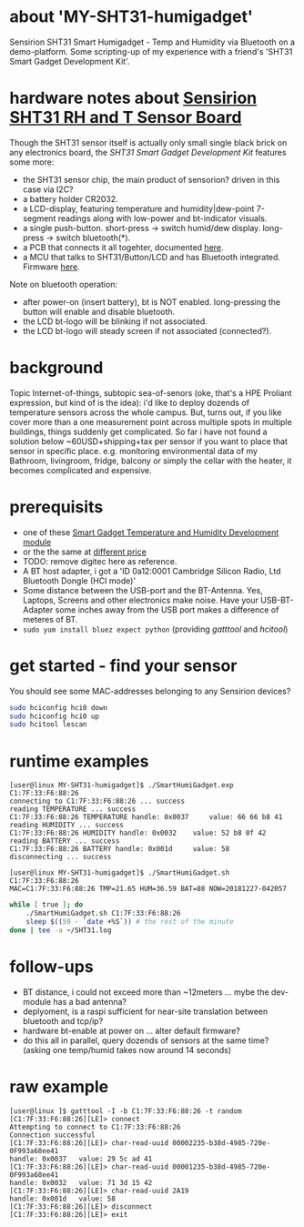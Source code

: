 # about 'MY-SHT31-humigadget'
Sensirion SHT31 Smart Humigadget - Temp and Humidity via Bluetooth on a demo-platform. Some scripting-up of my experience with a friend's 'SHT31 Smart Gadget Development Kit'.

# hardware notes about [Sensirion SHT31 RH and T Sensor Board](https://www.sensirion.com/en/environmental-sensors/humidity-sensors/development-kit/)
Though the SHT31 sensor itself is actually only small single black brick on any electronics board, the _SHT31 Smart Gadget Development Kit_ features some more:
- the SHT31 sensor chip, the main product of sensorion? driven in this case via I2C?
- a battery holder CR2032.
- a LCD-display, featuring temperature and humidity|dew-point 7-segment readings along with low-power and bt-indicator visuals.
- a single push-button. short-press -> switch humid/dew display. long-press -> switch bluetooth(*).
- a PCB that connects it all togehter, documented [here](https://github.com/Sensirion/SmartGadget-Hardware).
- a MCU that talks to SHT31/Button/LCD and has Bluetooth integrated. Firmware [here](https://github.com/Sensirion/SmartGadget-Firmware).

Note on bluetooth operation: 
- after power-on (insert battery), bt is NOT enabled. long-pressing the button will enable and disable bluetooth. 
- the LCD bt-logo will be blinking if not associated.
- the LCD bt-logo will steady screen if not associated (connected?).

# background
Topic Internet-of-things, subtopic sea-of-senors (oke, that's a HPE Proliant expression, but kind of is the idea): i'd like to deploy dozends of temperature sensors across the whole campus. But, turns out, if you like cover more than a one measurement point across multiple spots in multiple buildings, things suddenly get complicated.
So far i have not found a solution below ~60USD+shipping+tax per sensor if you want to place that sensor in specific place. e.g. monitoring environmental data of my Bathroom, livingroom, fridge, balcony or simply the cellar with the heater, it becomes complicated and expensive.

# prerequisits
- one of these [Smart Gadget Temperature and Humidity Development module](https://www.digitec.ch/de/s1/product/sensirion-sht31-temp-humidity-development-module-entwicklungsboard-kit-9717948)
- or the the same at [different price](https://www.digitec.ch/de/s1/product/sensirion-sht31-smart-gadget-sensor-elektronikmodul-6840205)
- TODO: remove digitec here as reference.
- A BT host adapter, i got a 'ID 0a12:0001 Cambridge Silicon Radio, Ltd Bluetooth Dongle (HCI mode)'
- Some distance between the USB-port and the BT-Antenna. Yes, Laptops, Screens and other electronics make noise. Have your USB-BT-Adapter some inches away from the USB port makes a difference of meteres of BT.
- ```sudo yum install bluez expect python``` (providing _gatttool_ and _hcitool_)

# get started - find your sensor
You should see some MAC-addresses belonging to any Sensirion devices?
```bash
sudo hciconfig hci0 down
sudo hciconfig hci0 up
sudo hcitool lescan
```

# runtime examples
```
[user@linux MY-SHT31-humigadget]$ ./SmartHumiGadget.exp C1:7F:33:F6:88:26
connecting to C1:7F:33:F6:88:26 ... success
reading TEMPERATURE ... success
C1:7F:33:F6:88:26 TEMPERATURE handle: 0x0037 	 value: 66 66 b8 41 
reading HUMIDITY ... success
C1:7F:33:F6:88:26 HUMIDITY handle: 0x0032 	 value: 52 b8 0f 42 
reading BATTERY ... success
C1:7F:33:F6:88:26 BATTERY handle: 0x001d 	 value: 58 
disconnecting ... success
```
```
[user@linux MY-SHT31-humigadget]$ ./SmartHumiGadget.sh C1:7F:33:F6:88:26
MAC=C1:7F:33:F6:88:26 TMP=21.65 HUM=36.59 BAT=88 NOW=20181227-042057
```

``` bash
while [ true ]; do
    ./SmartHumiGadget.sh C1:7F:33:F6:88:26
    sleep $((59 - `date +%S`)) # the rest of the minute
done | tee -a ~/SHT31.log
```

# follow-ups
- BT distance, i could not exceed more than ~12meters ... mybe the dev-module has a bad antenna?
- deplyoment, is a raspi sufficient for near-site translation between bluetooth and tcp/ip?
- hardware bt-enable at power on ... alter default firmware?
- do this all in parallel, query dozends of sensors at the same time? (asking one temp/humid takes now around 14 seconds)

# raw example
```
[user@linux ]$ gatttool -I -b C1:7F:33:F6:88:26 -t random
[C1:7F:33:F6:88:26][LE]> connect
Attempting to connect to C1:7F:33:F6:88:26
Connection successful
[C1:7F:33:F6:88:26][LE]> char-read-uuid 00002235-b38d-4985-720e-0F993a68ee41
handle: 0x0037 	 value: 29 5c ad 41 
[C1:7F:33:F6:88:26][LE]> char-read-uuid 00001235-b38d-4985-720e-0F993a68ee41
handle: 0x0032 	 value: 71 3d 15 42 
[C1:7F:33:F6:88:26][LE]> char-read-uuid 2A19
handle: 0x001d 	 value: 58 
[C1:7F:33:F6:88:26][LE]> disconnect
[C1:7F:33:F6:88:26][LE]> exit
```